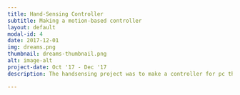 ```yaml
---
title: Hand-Sensing Controller
subtitle: Making a motion-based controller
layout: default
modal-id: 4
date: 2017-12-01
img: dreams.png
thumbnail: dreams-thumbnail.png
alt: image-alt
project-date: Oct '17 - Dec '17
description: The handsensing project was to make a controller for pc that could send inputs based on the angle of the user’s hand. We achieved this using an arduino, processing and an accelerometer</p><p align="justify"> I worked on coding up the entire sytem. The hardware aspect was straightforward requiring minimal intervention. For the coding, I first wrote a code that would run on arduino to power the gyroscope and get angular readings from it. Then I wrote another code on processing which would allow me to read the angular data from the arduino. This data was then interpreted to send out appropriate commands. </p><p align="justify"> This project was demonstrated in ‘Ignite’ the intra-college technical festival. By mounting the arduino onto a human hand we were able to successfully play the game ‘Need for Speed’ with the arduino as the controller.

---
```

